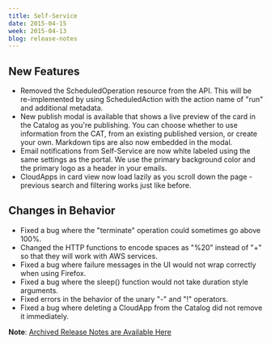 ```yaml
---
title: Self-Service
date: 2015-04-15
week: 2015-04-13
blog: release-notes
---
```


## New Features

* Removed the ScheduledOperation resource from the API. This will be re-implemented by using ScheduledAction with the action name of "run" and additional metadata.
* New publish modal is available that shows a live preview of the card in the Catalog as you're publishing. You can choose whether to use information from the CAT, from an existing published version, or create your own. Markdown tips are also now embedded in the modal.
* Email notifications from Self-Service are now white labeled using the same settings as the portal. We use the primary background color and the primary logo as a header in your emails.
* CloudApps in card view now load lazily as you scroll down the page - previous search and filtering works just like before.

## Changes in Behavior

* Fixed a bug where the "terminate" operation could sometimes go above 100%.
* Changed the HTTP functions to encode spaces as "%20" instead of "+" so that they will work with AWS services.
* Fixed a bug where failure messages in the UI would not wrap correctly when using Firefox.
* Fixed a bug where the sleep() function would not take duration style arguments.
* Fixed errors in the behavior of the unary "-" and "!" operators.
* Fixed a bug where deleting a CloudApp from the Catalog did not remove it immediately.

**Note**: [Archived Release Notes are Available Here](http://support.rightscale.com/18-Release_Notes/Self-Service)
